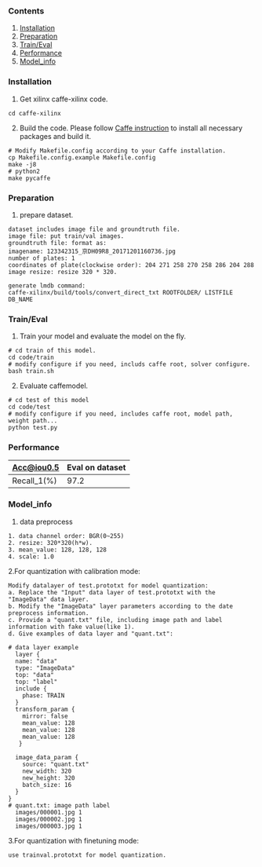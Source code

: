 ### Contents
1. [Installation](#installation)
2. [Preparation](#preparation)
3. [Train/Eval](#traineval)
4. [Performance](#performance)
5. [Model_info](#model_info)  

### Installation
1. Get xilinx caffe-xilinx code. 
  ```shell
  cd caffe-xilinx
  ```

2. Build the code. Please follow [Caffe instruction](http://caffe.berkeleyvision.org/installation.html) to install all necessary packages and build it.
  ```shell
  # Modify Makefile.config according to your Caffe installation.
  cp Makefile.config.example Makefile.config
  make -j8
  # python2
  make pycaffe
  ```

### Preparation

1. prepare dataset.
  ```
  dataset includes image file and groundtruth file.
  image file: put train/val images.
  groundtruth file: format as:
  imagename: 123342315_京DH09R8_20171201160736.jpg
  number of plates: 1
  coordinates of plate(clockwise order): 204 271 258 270 258 286 204 288
  image resize: resize 320 * 320.
  
  generate lmdb command:
  caffe-xilinx/build/tools/convert_direct_txt ROOTFOLDER/ LISTFILE DB_NAME 

  ```

### Train/Eval
1. Train your model and evaluate the model on the fly.
  ```shell
  # cd train of this model.
  cd code/train
  # modify configure if you need, includs caffe root, solver configure.
  bash train.sh 
  ```

2. Evaluate caffemodel.
  ```shell
  # cd test of this model
  cd code/test
  # modify configure if you need, includes caffe root, model path, weight path... 
  python test.py
  ```

### Performance

|Acc@iou0.5 |Eval on dataset| 
|----|----|
|Recall_1(%)|97.2|


### Model_info

1. data preprocess
```
1. data channel order: BGR(0~255)                  
2. resize: 320*320(h*w).
3. mean_value: 128, 128, 128
4. scale: 1.0
```
2.For quantization with calibration mode:
  ```
  Modify datalayer of test.prototxt for model quantization:
  a. Replace the "Input" data layer of test.prototxt with the "ImageData" data layer.
  b. Modify the "ImageData" layer parameters according to the date preprocess information.
  c. Provide a "quant.txt" file, including image path and label information with fake value(like 1).
  d. Give examples of data layer and "quant.txt":

  # data layer example
    layer {
    name: "data"
    type: "ImageData"
    top: "data"
    top: "label"
    include {
      phase: TRAIN
    }
    transform_param {
      mirror: false
      mean_value: 128
      mean_value: 128
      mean_value: 128
     }

    image_data_param {
      source: "quant.txt"
      new_width: 320 
      new_height: 320
      batch_size: 16
    }
  }
  # quant.txt: image path label
    images/000001.jpg 1
    images/000002.jpg 1
    images/000003.jpg 1

  ```
3.For quantization with finetuning mode: 
  ```
  use trainval.prototxt for model quantization.
  ```
